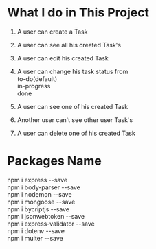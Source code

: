 # What I do in This Project 
1. A user can create a Task <br>
2. A user can see all his created Task's <br>
3. A user can edit his created Task <br>
4. A user can change his task status from <br>
     to-do(default)<br>
     in-progress <br>
     done <br>

5. A user can see one of his created Task <br>
6. Another user can't see other user Task's <br>
7. A user can delete one of his created Task <br>


# Packages Name
npm i express --save<br>
npm i body-parser --save<br>
npm i nodemon --save <br>
npm i mongoose --save <br>
npm i bycriptjs --save <br>
npm i jsonwebtoken --save <br>
npm i express-validator --save <br>
npm i dotenv --save <br>
npm i multer --save <br>


